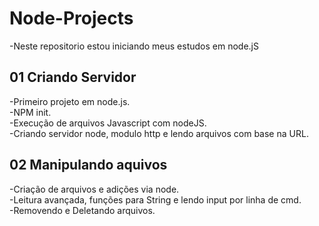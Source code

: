 # Node-Projects
-Neste repositorio estou iniciando meus estudos em node.jS

## 01 Criando Servidor
<p>
-Primeiro projeto em node.js.<br>
-NPM init.<br>
-Execução de arquivos Javascript com nodeJS.<br>
-Criando servidor node, modulo http e lendo arquivos com base na URL.
</p>

## 02 Manipulando aquivos
<p>
-Criação de arquivos e adições via node.<br>
-Leitura avançada, funções para String e lendo input por linha de cmd.<br>
-Removendo e Deletando arquivos.<br>
</p>